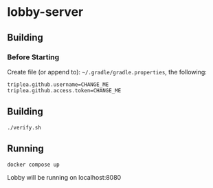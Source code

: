 # lobby-server


## Building


### Before Starting

Create file (or append to):  `~/.gradle/gradle.properties`, the following:

```
triplea.github.username=CHANGE_ME
triplea.github.access.token=CHANGE_ME
```


## Building

```
./verify.sh
```

## Running 

```
docker compose up
```

Lobby will be running on localhost:8080



